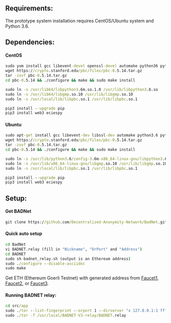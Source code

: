 ## Requirements:
The prototype system installation requires CentOS/Ubuntu system and Python 3.6.

## Dependencies:
#### CentOS
```bat
sudo yum install gcc libevent-devel openssl-devel automake python36 python36-devel gmp-devel flex bison -y
wget https://crypto.stanford.edu/pbc/files/pbc-0.5.14.tar.gz
tar -zxvf pbc-0.5.14.tar.gz
cd pbc-0.5.14 && ./configure && make && sudo make install

sudo ln -s /usr/lib64/libpython3.6m.so.1.0 /usr/lib/libpython3.6.so
sudo ln -s /usr/lib64/libgmp.so.10 /usr/lib/libgmp.so.10
sudo ln -s /usr/local/lib/libpbc.so.1 /usr/lib/libpbc.so.1

pip3 install --upgrade pip
pip3 install web3 eciespy
```
#### Ubuntu
```bat
sudo apt-get install gcc libevent-dev libssl-dev automake python3.6 python3.6-dev libgmp-dev flex bison -y
wget https://crypto.stanford.edu/pbc/files/pbc-0.5.14.tar.gz
tar -zxvf pbc-0.5.14.tar.gz
cd pbc-0.5.14 && ./configure && make && sudo make install

sudo ln -s /usr/lib/python3.6/config-3.6m-x86_64-linux-gnu/libpython3.6.so /usr/lib/libpython3.6.so
sudo ln -s /usr/lib/x86_64-linux-gnu/libgmp.so.10 /usr/lib/libgmp.so.10
sudo ln -s /usr/local/lib/libpbc.so.1 /usr/lib/libpbc.so.1

pip3 install --upgrade pip
pip3 install web3 eciespy
```

## Setup:
#### Get BADNet
```bat
git clone https://github.com/Decentralized-Anonymity-Network/BadNet.git
```

#### Quick auto setup
```bat
cd BadNet
vi BADNET.relay (fill in "Nickname", "OrPort" and "Address")
cd BADNET
sudo sh badnet_relay.sh (output is an Ethereum address)
sudo ./configure --disable-asciidoc
sudo make
```

Get ETH (Ethereum Goerli Testnet) with generated address from 
[Faucet1](https://ethdrop.dev/), [Faucet2](https://www.allthatnode.com/faucet/ethereum.dsrv), or [Faucet3](https://goerli-faucet.pk910.de/).

#### Running BADNET relay:
```bat
cd src/app
sudo ./tor --list-fingerprint --orport 1 --dirserver "x 127.0.0.1:1 ffffffffffffffffffffffffffffffffffffffff" --datadirectory /usr/local/BADNET-V3-relay/lib/
sudo ./tor -f /usr/local/BADNET-V3-relay/BADNET.relay
```
